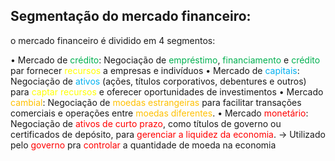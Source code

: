 
## Segmentação do mercado financeiro:

o mercado financeiro é dividido em 4 segmentos: 

• Mercado de <span style="color:rgb(0, 176, 80)">crédito</span>:
	Negociação de <span style="color:rgb(0, 176, 80)">empréstimo</span>, <span style="color:rgb(0, 176, 80)">financiamento</span> e <span style="color:rgb(0, 176, 80)">crédito</span> par fornecer <span style="color:rgb(255, 255, 0)">recursos</span> a empresas e indivíduos
• Mercado de <span style="color:rgb(0, 176, 240)">capitais</span>:
	Negociação de <span style="color:rgb(0, 176, 240)">ativos</span> (ações, títulos corporativos, debentures e outros) para <span style="color:rgb(255, 255, 0)">captar recursos</span> e oferecer oportunidades de investimentos
• Mercado <span style="color:rgb(255, 192, 0)">cambial</span>:
	Negociação de <span style="color:rgb(255, 192, 0)">moedas estrangeiras</span> para facilitar transações comerciais e operações entre <span style="color:rgb(255, 192, 0)">moedas diferentes</span>.
• Mercado <span style="color:rgb(255, 0, 0)">monetário</span>:
	Negociação de <span style="color:rgb(255, 0, 0)">ativos de curto prazo</span>, como títulos de governo ou certificados de depósito, para <span style="color:rgb(255, 0, 0)">gerenciar a liquidez da economia</span>. -> 
Utilizado pelo <span style="color:rgb(255, 0, 0)">governo</span> pra <span style="color:rgb(255, 0, 0)">controlar</span> a quantidade de moeda na economia